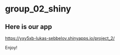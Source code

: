 # group_02_shiny

## Here is our app

 https://yxy5xb-lukas-sebbelov.shinyapps.io/project_2/ 

 Enjoy!
